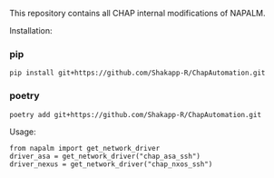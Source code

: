This repository contains all CHAP internal modifications of NAPALM.

Installation:
### pip

```angular2
pip install git+https://github.com/Shakapp-R/ChapAutomation.git
```

### poetry

```bash
poetry add git+https://github.com/Shakapp-R/ChapAutomation.git
```

Usage:
```angular2
from napalm import get_network_driver
driver_asa = get_network_driver("chap_asa_ssh")
driver_nexus = get_network_driver("chap_nxos_ssh")
```
